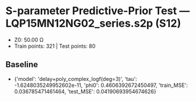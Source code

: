 # S-parameter Predictive-Prior Test — LQP15MN12NG02_series.s2p (S12)
- Z0: 50.00 Ω
- Train points: 321  |  Test points: 80

## Baseline
- {'model': 'delay+poly_complex_logf(deg=3)', 'tau': -1.6248035249952602e-11, 'phi0': 0.4606392672450497, 'train_MSE': 0.036785471461464, 'test_MSE': 0.04190693954674626}
